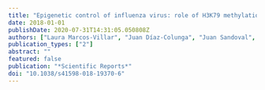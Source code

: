```yaml
---
title: "Epigenetic control of influenza virus: role of H3K79 methylation in interferon-induced antiviral response"
date: 2018-01-01
publishDate: 2020-07-31T14:31:05.050808Z
authors: ["Laura Marcos-Villar", "Juan Díaz-Colunga", "Juan Sandoval", "Noelia Zamarreño", "Sara Landeras-Bueno", "Manel Esteller", "Ana Falcón", "Amelia Nieto"]
publication_types: ["2"]
abstract: ""
featured: false
publication: "*Scientific Reports*"
doi: "10.1038/s41598-018-19370-6"
---
```


